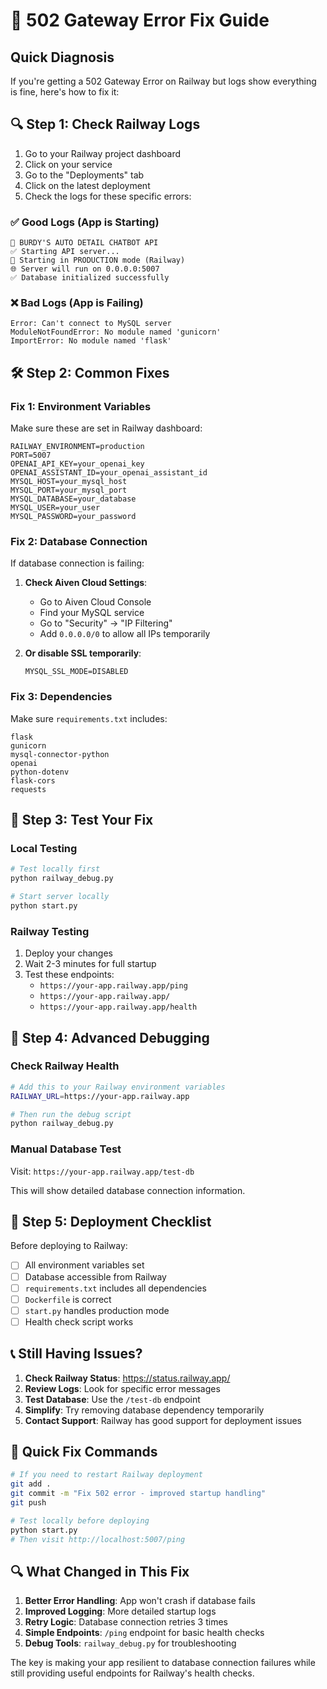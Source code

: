 # 🚨 502 Gateway Error Fix Guide

## Quick Diagnosis

If you're getting a 502 Gateway Error on Railway but logs show everything is fine, here's how to fix it:

## 🔍 Step 1: Check Railway Logs

1. Go to your Railway project dashboard
2. Click on your service
3. Go to the "Deployments" tab
4. Click on the latest deployment
5. Check the logs for these specific errors:

### ✅ Good Logs (App is Starting)
```
🚗 BURDY'S AUTO DETAIL CHATBOT API
✅ Starting API server...
🚀 Starting in PRODUCTION mode (Railway)
🌐 Server will run on 0.0.0.0:5007
✅ Database initialized successfully
```

### ❌ Bad Logs (App is Failing)
```
Error: Can't connect to MySQL server
ModuleNotFoundError: No module named 'gunicorn'
ImportError: No module named 'flask'
```

## 🛠️ Step 2: Common Fixes

### Fix 1: Environment Variables
Make sure these are set in Railway dashboard:

```
RAILWAY_ENVIRONMENT=production
PORT=5007
OPENAI_API_KEY=your_openai_key
OPENAI_ASSISTANT_ID=your_openai_assistant_id
MYSQL_HOST=your_mysql_host
MYSQL_PORT=your_mysql_port
MYSQL_DATABASE=your_database
MYSQL_USER=your_user
MYSQL_PASSWORD=your_password
```

### Fix 2: Database Connection
If database connection is failing:

1. **Check Aiven Cloud Settings**:
   - Go to Aiven Cloud Console
   - Find your MySQL service
   - Go to "Security" → "IP Filtering"
   - Add `0.0.0.0/0` to allow all IPs temporarily

2. **Or disable SSL temporarily**:
   ```
   MYSQL_SSL_MODE=DISABLED
   ```

### Fix 3: Dependencies
Make sure `requirements.txt` includes:
```
flask
gunicorn
mysql-connector-python
openai
python-dotenv
flask-cors
requests
```

## 🧪 Step 3: Test Your Fix

### Local Testing
```bash
# Test locally first
python railway_debug.py

# Start server locally
python start.py
```

### Railway Testing
1. Deploy your changes
2. Wait 2-3 minutes for full startup
3. Test these endpoints:
   - `https://your-app.railway.app/ping`
   - `https://your-app.railway.app/`
   - `https://your-app.railway.app/health`

## 🔧 Step 4: Advanced Debugging

### Check Railway Health
```bash
# Add this to your Railway environment variables
RAILWAY_URL=https://your-app.railway.app

# Then run the debug script
python railway_debug.py
```

### Manual Database Test
Visit: `https://your-app.railway.app/test-db`

This will show detailed database connection information.

## 🚀 Step 5: Deployment Checklist

Before deploying to Railway:

- [ ] All environment variables set
- [ ] Database accessible from Railway
- [ ] `requirements.txt` includes all dependencies
- [ ] `Dockerfile` is correct
- [ ] `start.py` handles production mode
- [ ] Health check script works

## 📞 Still Having Issues?

1. **Check Railway Status**: https://status.railway.app/
2. **Review Logs**: Look for specific error messages
3. **Test Database**: Use the `/test-db` endpoint
4. **Simplify**: Try removing database dependency temporarily
5. **Contact Support**: Railway has good support for deployment issues

## 🎯 Quick Fix Commands

```bash
# If you need to restart Railway deployment
git add .
git commit -m "Fix 502 error - improved startup handling"
git push

# Test locally before deploying
python start.py
# Then visit http://localhost:5007/ping
```

## 🔍 What Changed in This Fix

1. **Better Error Handling**: App won't crash if database fails
2. **Improved Logging**: More detailed startup logs
3. **Retry Logic**: Database connection retries 3 times
4. **Simple Endpoints**: `/ping` endpoint for basic health checks
5. **Debug Tools**: `railway_debug.py` for troubleshooting

The key is making your app resilient to database connection failures while still providing useful endpoints for Railway's health checks. 